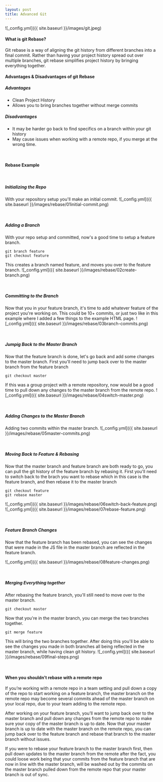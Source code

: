 ```yaml
---
layout: post
title: Advanced Git
---
```


![_config.yml]({{ site.baseurl }}/images/git.jpeg)

#### What is git Rebase?

Git rebase is a way of aligning the git history from different branches into a final commit. Rather than having your project history spread out over multiple branches, git rebase simplifies project history by bringing everything together.

#### Advantages & Disadvantages of git Rebase

##### Advantages 

* Clean Project History 
* Allows you to bring branches together without merge commits

##### Disadvantages 

* It may be harder go back to find specifics on a branch within your git history
* May cause issues when working with a remote repo, if you merge at the wrong time.

<br>

#### Rebase Example

<br>

##### Initializing the Repo

With your repository setup you'll make an initial commit.
![_config.yml]({{ site.baseurl }}/images/rebase/01initial-commit.png)

<br>

##### Adding a Branch

With your repo setup and committed, now's a good time to setup a feature branch. 

```
git branch feature
git checkout feature
```
This creates a branch named feature, and moves you over to the feature branch.
![_config.yml]({{ site.baseurl }}/images/rebase/02create-branch.png)

<br>

##### Committing to the Branch
Now that you in your feature branch, it's time to add whatever feature of the project you're working on. This could be 10+ commits, or just two like in this example where I added a few things to the example HTML page.
![_config.yml]({{ site.baseurl }}/images/rebase/03branch-commits.png)

<br>

##### Jumpig Back to the Master Branch
Now that the feature branch is done, let's go back and add some changes to the master branch. First you'll need to jump back over to the master branch from the feature branch
```
git checkout master
```
If this was a group project with a remote repository, now would be a good time to pull down any changes to the master branch from the remote repo.
![_config.yml]({{ site.baseurl }}/images/rebase/04switch-master.png)

<br>

##### Adding Changes to the Master Branch

Adding two commits within the master branch.
![_config.yml]({{ site.baseurl }}/images/rebase/05master-commits.png)

<br>

##### Moving Back to Feature & Rebasing

Now that the master branch and feature branch are both ready to go, you can pull the git history of the feature branch by rebasing it. First you'll need to switch back to the brach you want to rebase which in this case is the feature branch, and then rebase it to the master branch
```
git checkout feature
git rebase master
```
![_config.yml]({{ site.baseurl }}/images/rebase/06switch-back-feature.png)
![_config.yml]({{ site.baseurl }}/images/rebase/07rebase-feature.png)

<br>

##### Feature Branch Changes

Now that the feature branch has been rebased, you can see the changes that were made in the JS file in the master branch are reflected in the feature branch.

![_config.yml]({{ site.baseurl }}/images/rebase/08feature-changes.png)

<br>

##### Merging Everything together

After rebasing the feature branch, you'll still need to move over to the master branch.
```
git checkout master
```
Now that you're in the master branch, you can merge the two branches together.
```
git merge feature
```
This will bring the two branches together. After doing this you'll be able to see the changes you made in both branches all being reflected in the master branch, while having clean git history.
![_config.yml]({{ site.baseurl }}/images/rebase/09final-steps.png)

<br>

#### When you shouldn’t rebase with a remote repo

If you’re working with a remote repo in a team setting and pull down a copy of the repo to start working on a feature branch, the master branch on the remote repo may become several commits ahead of the master branch on your local repo, due to your team adding to the remote repo.

After working on your feature branch, you’ll want to jump back over to the master branch and pull down any changes from the remote repo to make sure your copy of the master branch is up to date. Now that your master branch is up to date with the master branch on the remote repo, you can jump back over to the feature branch and rebase that branch to the master branch without issues.

If you were to rebase your feature branch to the master branch first, then pull down updates to the master branch from the remote after the fact, you could loose work being that your commits from the feature branch that are now in line with the master branch, will be washed out by the commits on the master branch pulled down from the remote repo that your master branch is out of sync.
